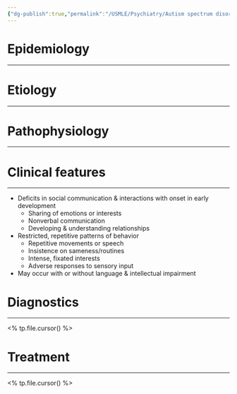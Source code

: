 ```yaml
---
{"dg-publish":true,"permalink":"/USMLE/Psychiatry/Autism spectrum disorder/"}
---
```


# Epidemiology
---


# Etiology
---


# Pathophysiology
---


# Clinical features
---
- Deficits in social communication & interactions with onset in early development  
	- Sharing of emotions or interests
	- Nonverbal communication  
	- Developing & understanding relationships 
- Restricted, repetitive patterns of behavior 
	- Repetitive movements or speech 
	- Insistence on sameness/routines   
	- Intense, fixated interests 
	- Adverse responses to sensory input
- May occur with or without language & intellectual impairment

# Diagnostics
---
<% tp.file.cursor() %>

# Treatment
---
<% tp.file.cursor() %>
